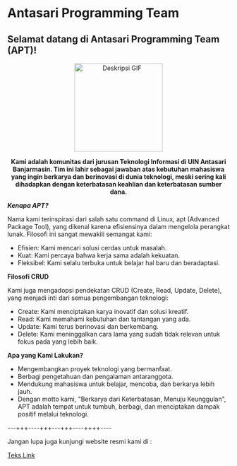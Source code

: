 # Antasari Programming Team

## Selamat datang di Antasari Programming Team (APT)!

<div align="center">
  <img src="https://files.catbox.moe/am0dc8.gif" alt="Deskripsi GIF" width="200" height="200" />
</div>


<p align="center">
  <b>Kami adalah komunitas dari jurusan Teknologi Informasi di UIN Antasari Banjarmasin. Tim ini lahir sebagai jawaban atas kebutuhan mahasiswa yang ingin berkarya dan berinovasi di dunia teknologi, meski sering kali dihadapkan dengan keterbatasan keahlian dan keterbatasan sumber dana.</b>
</p>

***Kenapa APT?***

Nama kami terinspirasi dari salah satu command di Linux, apt (Advanced Package Tool), yang dikenal karena efisiensinya dalam mengelola perangkat lunak. Filosofi ini sangat mewakili semangat kami:

- Efisien: Kami mencari solusi cerdas untuk masalah.
- Kuat: Kami percaya bahwa kerja sama adalah kekuatan.
- Fleksibel: Kami selalu terbuka untuk belajar hal baru dan beradaptasi.

**Filosofi CRUD**

Kami juga mengadopsi pendekatan CRUD (Create, Read, Update, Delete), yang menjadi inti dari semua pengembangan teknologi:

- Create: Kami menciptakan karya inovatif dan solusi kreatif.
- Read: Kami memahami kebutuhan dan tantangan yang ada.
- Update: Kami terus berinovasi dan berkembang.
- Delete: Kami meninggalkan cara lama yang sudah tidak relevan untuk fokus pada yang lebih baik.

**Apa yang Kami Lakukan?**
- Mengembangkan proyek teknologi yang bermanfaat.
- Berbagi pengetahuan dan pengalaman antaranggota.
- Mendukung mahasiswa untuk belajar, mencoba, dan berkarya lebih jauh.
- Dengan motto kami, "Berkarya dari Keterbatasan, Menuju Keunggulan", APT adalah tempat untuk tumbuh, berbagi, dan menciptakan dampak positif melalui teknologi.

---+++----+++---+++----++++----

Jangan lupa juga kunjungi website resmi kami di :

[Teks Link](https://ti.uin-antasari.ac.id/)
